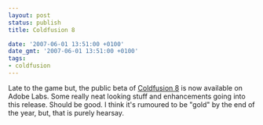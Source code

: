 ```yaml
---
layout: post
status: publish
title: Coldfusion 8

date: '2007-06-01 13:51:00 +0100'
date_gmt: '2007-06-01 13:51:00 +0100'
tags:
- coldfusion
---
```

Late to the game but, the public beta of <a href="http://labs.adobe.com/technologies/coldfusion8/">Coldfusion 8</a> is now available on Adobe Labs.
Some really neat looking stuff and enhancements going into this release. Should be good. I think it's rumoured to be "gold" by the end of the year, but, that is purely hearsay.
